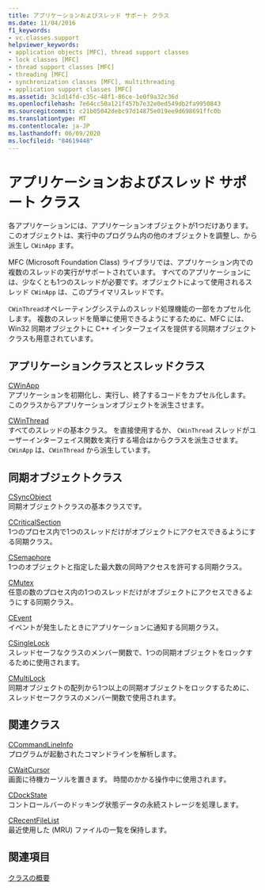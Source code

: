 ```yaml
---
title: アプリケーションおよびスレッド サポート クラス
ms.date: 11/04/2016
f1_keywords:
- vc.classes.support
helpviewer_keywords:
- application objects [MFC], thread support classes
- lock classes [MFC]
- thread support classes [MFC]
- threading [MFC]
- synchronization classes [MFC], multithreading
- application support classes [MFC]
ms.assetid: 3c1d14fd-c35c-48f1-86ce-1e0f9a32c36d
ms.openlocfilehash: 7e64cc50a121f457b7e32e0ed549db2fa9950843
ms.sourcegitcommit: c21b05042debc97d14875e019ee9d698691ffc0b
ms.translationtype: MT
ms.contentlocale: ja-JP
ms.lasthandoff: 06/09/2020
ms.locfileid: "84619448"
---
```

# <a name="application-and-thread-support-classes"></a>アプリケーションおよびスレッド サポート クラス

各アプリケーションには、アプリケーションオブジェクトが1つだけあります。このオブジェクトは、実行中のプログラム内の他のオブジェクトを調整し、から派生し `CWinApp` ます。

MFC (Microsoft Foundation Class) ライブラリでは、アプリケーション内での複数のスレッドの実行がサポートされています。 すべてのアプリケーションには、少なくとも1つのスレッドが必要です。オブジェクトによって使用されるスレッド `CWinApp` は、このプライマリスレッドです。

`CWinThread`オペレーティングシステムのスレッド処理機能の一部をカプセル化します。 複数のスレッドを簡単に使用できるようにするために、MFC には、Win32 同期オブジェクトに C++ インターフェイスを提供する同期オブジェクトクラスも用意されています。

## <a name="application-and-thread-classes"></a>アプリケーションクラスとスレッドクラス

[CWinApp](reference/cwinapp-class.md)<br/>
アプリケーションを初期化し、実行し、終了するコードをカプセル化します。 このクラスからアプリケーションオブジェクトを派生させます。

[CWinThread](reference/cwinthread-class.md)<br/>
すべてのスレッドの基本クラス。 を直接使用するか、 `CWinThread` スレッドがユーザーインターフェイス関数を実行する場合はからクラスを派生させます。 `CWinApp` は、`CWinThread` から派生しています。

## <a name="synchronization-object-classes"></a>同期オブジェクトクラス

[CSyncObject](reference/csyncobject-class.md)<br/>
同期オブジェクトクラスの基本クラスです。

[CCriticalSection](reference/ccriticalsection-class.md)<br/>
1つのプロセス内で1つのスレッドだけがオブジェクトにアクセスできるようにする同期クラス。

[CSemaphore](reference/csemaphore-class.md)<br/>
1つのオブジェクトと指定した最大数の同時アクセスを許可する同期クラス。

[CMutex](reference/cmutex-class.md)<br/>
任意の数のプロセス内の1つのスレッドだけがオブジェクトにアクセスできるようにする同期クラス。

[CEvent](reference/cevent-class.md)<br/>
イベントが発生したときにアプリケーションに通知する同期クラス。

[CSingleLock](reference/csinglelock-class.md)<br/>
スレッドセーフなクラスのメンバー関数で、1つの同期オブジェクトをロックするために使用されます。

[CMultiLock](reference/cmultilock-class.md)<br/>
同期オブジェクトの配列から1つ以上の同期オブジェクトをロックするために、スレッドセーフクラスのメンバー関数で使用されます。

## <a name="related-classes"></a>関連クラス

[CCommandLineInfo](reference/ccommandlineinfo-class.md)<br/>
プログラムが起動されたコマンドラインを解析します。

[CWaitCursor](reference/cwaitcursor-class.md)<br/>
画面に待機カーソルを置きます。 時間のかかる操作中に使用されます。

[CDockState](reference/cdockstate-class.md)<br/>
コントロールバーのドッキング状態データの永続ストレージを処理します。

[CRecentFileList](reference/crecentfilelist-class.md)<br/>
最近使用した (MRU) ファイルの一覧を保持します。

## <a name="see-also"></a>関連項目

[クラスの概要](class-library-overview.md)
